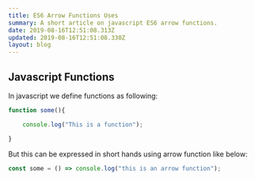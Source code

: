 ```yaml
---
title: ES6 Arrow Functions Uses
summary: A short article on javascript ES6 arrow functions.
date: 2019-08-16T12:51:08.313Z
updated: 2019-08-16T12:51:08.330Z
layout: blog
---
```

## Javascript Functions

In javascript we define functions as following:

```js
function some(){   
```

```js
    console.log("This is a function");
```

```js
}
```



But this can be expressed in short hands using arrow function like below:

```js
const some = () => console.log("this is an arrow function");
```
